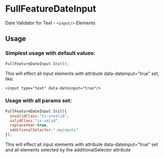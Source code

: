 # FullFeatureDateInput

Date Validator for Text - ```<input/>``` Elements


## Usage

### Simplest usage with default values:
```javascript
FullFeatureDateInput.Init();
```
This will effect all input elements with attribute data-dateinput="true" set, like:
```
<input type="text" data-dateinput="true"/>
```


### Usage with all params set:
```javascript
FullFeatureDateInput.Init({
  invalidClass:"is-invalid",
  validClass:"is-valid",
  replaceYear:true,
  additionalSelector:".myinputs"
});
```
This will effect all input elements with attribute data-dateinput="true" set and all elements selected by the additionalSelector attribute
